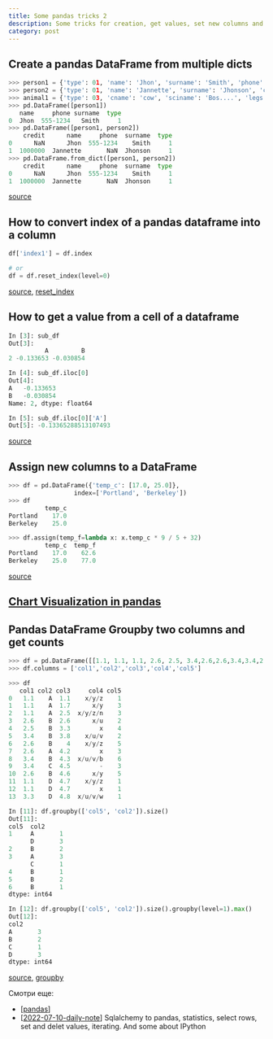 ```yaml
---
title: Some pandas tricks 2
description: Some tricks for creation, get values, set new columns and groupby
category: post
---
```

## Create a pandas DataFrame from multiple dicts

```python
>>> person1 = {'type': 01, 'name': 'Jhon', 'surname': 'Smith', 'phone': '555-1234'}
>>> person2 = {'type': 01, 'name': 'Jannette', 'surname': 'Jhonson', 'credit': 1000000.00}
>>> animal1 = {'type': 03, 'cname': 'cow', 'sciname': 'Bos....', 'legs': 4, 'tails': 1 }
>>> pd.DataFrame([person1])
   name     phone surname  type
0  Jhon  555-1234   Smith     1
>>> pd.DataFrame([person1, person2])
    credit      name     phone  surname  type
0      NaN      Jhon  555-1234    Smith     1
1  1000000  Jannette       NaN  Jhonson     1
>>> pd.DataFrame.from_dict([person1, person2])
    credit      name     phone  surname  type
0      NaN      Jhon  555-1234    Smith     1
1  1000000  Jannette       NaN  Jhonson     1
```

[source](https://stackoverflow.com/a/17752232/15966204)

## How to convert index of a pandas dataframe into a column

```python
df['index1'] = df.index

# or
df = df.reset_index(level=0)
```

[source](https://stackoverflow.com/a/20461206/15966204), [reset_index](https://pandas.pydata.org/pandas-docs/stable/reference/api/pandas.DataFrame.reset_index.html)

## How to get a value from a cell of a dataframe

```python
In [3]: sub_df
Out[3]:
          A         B
2 -0.133653 -0.030854

In [4]: sub_df.iloc[0]
Out[4]:
A   -0.133653
B   -0.030854
Name: 2, dtype: float64

In [5]: sub_df.iloc[0]['A']
Out[5]: -0.13365288513107493
```

[source](https://stackoverflow.com/a/16729808/15966204)

## Assign new columns to a DataFrame

```python
>>> df = pd.DataFrame({'temp_c': [17.0, 25.0]},
                  index=['Portland', 'Berkeley'])
>>> df
          temp_c
Portland    17.0
Berkeley    25.0

>>> df.assign(temp_f=lambda x: x.temp_c * 9 / 5 + 32)
          temp_c  temp_f
Portland    17.0    62.6
Berkeley    25.0    77.0
```

[source](https://pandas.pydata.org/docs/reference/api/pandas.DataFrame.assign.html)

## [Chart Visualization in pandas](https://pandas.pydata.org/docs/user_guide/visualization.html)

## Pandas DataFrame Groupby two columns and get counts

```python
>>> df = pd.DataFrame([[1.1, 1.1, 1.1, 2.6, 2.5, 3.4,2.6,2.6,3.4,3.4,2.6,1.1,1.1,3.3], list('AAABBBBABCBDDD'), [1.1, 1.7, 2.5, 2.6, 3.3, 3.8,4.0,4.2,4.3,4.5,4.6,4.7,4.7,4.8], ['x/y/z','x/y','x/y/z/n','x/u','x','x/u/v','x/y/z','x','x/u/v/b','-','x/y','x/y/z','x','x/u/v/w'],['1','3','3','2','4','2','5','3','6','3','5','1','1','1']]).T
>>> df.columns = ['col1','col2','col3','col4','col5']

>>> df
   col1 col2 col3     col4 col5
0   1.1    A  1.1    x/y/z    1
1   1.1    A  1.7      x/y    3
2   1.1    A  2.5  x/y/z/n    3
3   2.6    B  2.6      x/u    2
4   2.5    B  3.3        x    4
5   3.4    B  3.8    x/u/v    2
6   2.6    B    4    x/y/z    5
7   2.6    A  4.2        x    3
8   3.4    B  4.3  x/u/v/b    6
9   3.4    C  4.5        -    3
10  2.6    B  4.6      x/y    5
11  1.1    D  4.7    x/y/z    1
12  1.1    D  4.7        x    1
13  3.3    D  4.8  x/u/v/w    1
```

```python
In [11]: df.groupby(['col5', 'col2']).size()
Out[11]:
col5  col2
1     A       1
      D       3
2     B       2
3     A       3
      C       1
4     B       1
5     B       2
6     B       1
dtype: int64
```

```python
In [12]: df.groupby(['col5', 'col2']).size().groupby(level=1).max()
Out[12]:
col2
A       3
B       2
C       1
D       3
dtype: int64
```

[source](https://stackoverflow.com/a/17679517/15966204), [groupby](https://pandas.pydata.org/docs/reference/api/pandas.DataFrame.groupby.html)

Смотри еще:

- [[pandas]]
- [[2022-07-10-daily-note]] Sqlalchemy to pandas, statistics, select rows, set and delet values, iterating. And some about IPython

[//begin]: # "Autogenerated link references for markdown compatibility"
[pandas]: ..%2Fnotes%2Fpandas "Pandas"
[2022-07-10-daily-note]: 2022-07-10-daily-note "Some pandas tricks 1"
[//end]: # "Autogenerated link references"
